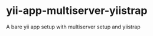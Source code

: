 yii-app-multiserver-yiistrap
============================

A bare yii app setup with multiserver setup and yiistrap
